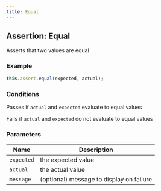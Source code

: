 ```yaml
---
title: Equal
---
```


## Assertion: Equal

Asserts that two values are equal

### Example

```ts
this.assert.equal(expected, actual);
```

### Conditions

Passes if `actual` and `expected` evaluate to equal values

Fails if `actual` and `expected` do not evaluate to equal values

### Parameters

| Name | Description |
|---|---|
| `expected` | the expected value |
| `actual` | the actual value |
| `message` | (optional) message to display on failure |